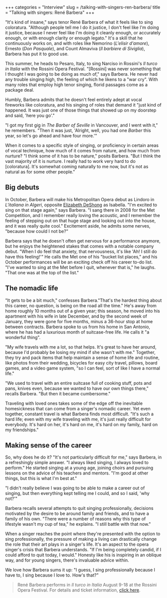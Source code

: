 +++
categories = "Interview"
slug = /talking-with-singers-ren-barbera/
title = "Talking with singers: René Barbera"
+++

"It's kind of insane," says tenor René Barbera of what it feels like to sing coloratura. "Although people tell me I do it justice, I don't feel like I'm doing it justice, because I never feel like I'm doing it cleanly enough, or accurately enough, or with enough clarity or enough legato." It's a skill that he continuously works on, and with roles like Nemorino (*L'elisir d'amore*), Ernesto (*Don Pasquale*), and Count Almaviva (*Il barbiere di Siviglia*), Barbera has put it to good use.

This summer, he heads to Pesaro, Italy, to sing Narciso in Rossini's *Il turco in Italia* with the Rossini Opera Festival. "[Rossini] was never something that I thought I was going to be doing as much of," says Barbera. He never had any trouble singing high, the feeling of which he likens to a "war cry". With many roles that employ high tenor singing, florid passages come as a package deal.

Humbly, Barbera admits that he doesn't feel entirely adept at vocal fireworks like coloratura, and his singing of roles that demand it "just kind of happened. It was just one of those things that showed up on my doorstep and said, 'here you go'."

"I got my first gig in *The Barber of Seville* in Vancouver, and I went with it," he remembers. "Then it was just, 'Alright, well, you had one *Barber* this year, so let's go ahead and have four more.'"

When it comes to a specific style of singing, or proficiency in certain areas of vocal technique, how much of it comes from nature, and how much from nurture? "I think some of it has to be nature," posits Barbera. "But I think the vast majority of it is nurture. I really had to work very hard to do [coloratura]. It's somewhat coming naturally to me now, but it's not as natural as for some other people."

## Big debuts

In October, Barbera will make his Metropolitan Opera debut as Lindoro in *L'italiana in Algeri*, opposite [Elizabeth DeShong](/talking-with-singers-elizabeth-deshong/) as Isabella. "I'm excited to sing on that stage again," says Barbera. "I sang there in 2008 for the Met Competition, and I remember really loving the acoustic, and I remember the feeling of stepping out on that huge stage and looking out into the house, and it was really quite cool." Excitement aside, he admits some nerves, "because how could I not be?"

Barbera says that he doesn't often get nervous for a performance anymore, but he enjoys the heightened stakes that comes with a notable company debut. "When I do feel that anxiety, that nervousness, it's like 'Ah! I still do have this feeling!'" He calls the Met one of his "bucket list places," and his October performances will be an exciting check off his career to-do list. "I've wanted to sing at the Met before I quit, whenever that is," he laughs. "That one was at the top of the list."

## The nomadic life

"It gets to be a bit much," confesses Barbera."That's the hardest thing about this career, no question, is being on the road all the time." He's away from home roughly 10 months out of a given year; this season, he moved into his apartment with his wife in late December, and by the second week of January, they were gone for five months, minus a 36-hour stop at home between contracts. Barbera spoke to us from his home in San Antonio, where he has had a luxurious month of suitcase-free life. He calls it "a wonderful thing". 

"My wife travels with me a lot, so that helps. It's great to have her around, because I'd probably be losing my mind if she wasn't with me." Together, they try and pack items that help maintain a sense of home life and routine, like photos from their wedding, bicycles for easy city travel, pillows, board games, and a video game system, "so I can feel, sort of like I have a normal life."

"We used to travel with an entire suitcase full of cooking stuff, pots and pans, knives even, because we wanted to have our own things there," recalls Barbera. "But then it became cumbersome."

Traveling with loved ones takes some of the edge off the inevitable homesickness that can come from a singer's nomadic career. Yet even together, constant travel is what Barbera finds most difficult. "It's such a hard life; even with my wife traveling with me, it's just really difficult for everybody. It's hard on her, it's hard on me, it's hard on my family, hard on my friendships."

## Making sense of the career

So, why does he do it? "It's not particularly difficult for me," says Barbera, in a refreshingly simple answer. "I always liked singing, I always loved to perform." He started singing at a young age, joining choirs and pursuing lessons on the advice of his teachers and mentors. "I'm good at other things, but this is what I'm best at."

"I didn't really believe I was going to be able to make a career out of singing, but then everything kept telling me I could, and so I said, 'why not?'" 

Barbera recalls several attempts to quit singing professionally, decisions motivated by the desire to be around family and friends, and to have a family of his own. "There were a number of reasons why this type of lifestyle wasn't my cup of tea," he explains. "I still battle with that now."

When a singer reaches the point where they're presented with the option to sing professionally, the pressure of making a living can drastically change the role that their art plays in a singer's life. It's an aspect to the opera singer's crisis that Barbera understands. "If I'm being completely candid, if I could afford to quit today, I would." Honesty like his is inspiring in an oblique way, and for young singers, there's invaluable advice within.

We love how Barbera sums it up: "I guess, I sing professionally because I have to, I sing because I love to. How's that?"

>René Barbera performs in *Il turco in Italia* August 9-18 at the Rossini Opera Festival. For details and ticket information, [click here](http://www.rossinioperafestival.it/?IDC=530&ID=703).
